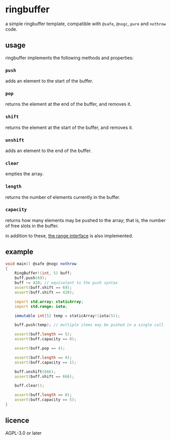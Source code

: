 # ringbuffer
a simple ringbuffer template, compatible with `@safe`, `@nogc`, `pure` and `nothrow` code.

## usage
ringbuffer implements the following methods and properties:

### `push`
adds an element to the start of the buffer.

### `pop`
returns the element at the end of the buffer, and removes it.

### `shift`
returns the element at the start of the buffer, and removes it.

### `unshift`
adds an element to the end of the buffer.

### `clear`
empties the array.

### `length`
returns the number of elements currently in the buffer.

### `capacity`
returns how many elements may be pushed to the array; that is, the number of free slots in the buffer.

in addition to these, [the range interface](https://dlang.org/spec/statement.html#foreach-with-ranges) is also implemented.

## example
```d
void main() @safe @nogc nothrow
{
	RingBuffer!(int, 5) buff;
	buff.push(69);
	buff ~= 420; // equivalent to the push syntax
	assert(buff.shift == 69);
	assert(buff.shift == 420);

	import std.array: staticArray;
	import std.range: iota;

	immutable int[5] temp = staticArray!(iota(5));

	buff.push(temp); // multiple items may be pushed in a single call

	assert(buff.length == 5);
	assert(buff.capacity == 0);

	assert(buff.pop == 4);

	assert(buff.length == 4);
	assert(buff.capacity == 1);

	buff.unshift(666);
	assert(buff.shift == 666);

	buff.clear();

	assert(buff.length == 0);
	assert(buff.capacity == 5);
}
```

## licence
AGPL-3.0 or later

